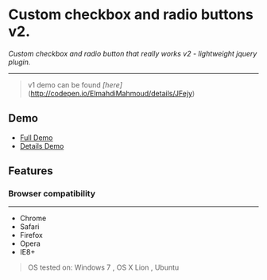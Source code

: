 Custom checkbox and radio buttons v2.
===

*Custom checkbox and radio button that really works v2 - lightweight jquery plugin.*

---
> v1 demo can be found *[here]*(http://codepen.io/ElmahdiMahmoud/details/JFejy)

## Demo

* [Full Demo](http://codepen.io/ElmahdiMahmoud/full/etvzG)
* [Details Demo](http://codepen.io/ElmahdiMahmoud/details/etvzG)

## Features
### Browser compatibility
---
* Chrome
* Safari
* Firefox
* Opera
* IE8+

> OS tested on: Windows 7 , OS X Lion , Ubuntu

